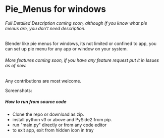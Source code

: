 # Pie_Menus for windows



###### Full Detailed Description coming soon, although if you know what pie menus are, you don't need description. 

Blender like pie menus for windows, its not limited or confined to app, you can set up pie menu for any app or window on your system.

###### More features coming soon, if you have any feature request put it in Issues as of now.

Any contributions are most welcome.

Screenshots:



##### How to run from source code

- Clone the repo or download as zip.
- install python v3 or above and PySide2 from pip.
- run "main.py" directly or from any code editor
- to exit app, exit from hidden icon in tray